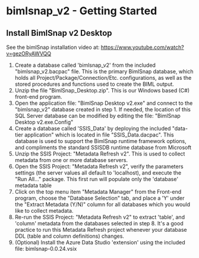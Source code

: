 # bimlsnap_v2 - Getting Started
## Install BimlSnap v2 Desktop

See the bimlSnap installation video at: https://www.youtube.com/watch?v=gezORyAWVQQ 

1. Create a database called 'bimlsnap_v2' from the included "bimlsnap_v2.bacpac" file. This is the primary BimlSnap database, which holds all Project/Package/Connection/Etc. configurations, as well as the stored procedures and functions used to create the BIML output.
2. Unzip the file "BimlSnap_Desktop.zip". This is our Windows based (C#) front-end program.
3. Open the application file: "BimlSnap Desktop v2.exe" and connect to the "bimlsnap_v2" database created in step 1. If needed, the location of this SQL Server database can be modified by editing the file: "BimlSnap Desktop v2.exe.Config"
4. Create a database called 'SSIS_Data' by deploying the included "data-tier application" which is located in file "SSIS_Data.dacpac". This database is used to support the BimlSnap runtime framework options, and compliments the standard SSISDB runtime database from Microsoft
6. Unzip the SSIS Project: "Metadata Refresh v2". This is used to collect metadata from one or more database servers.
7. Open the SSIS Project: "Metadata Refresh v2", verify the parameters settings (the server values all default to 'localhost), and execute the "Run All..." package. This first run will populate only the 'database' metadata table
8. Click on the top menu item "Metadata Manager" from the Front-end program, choose the "Database Selection" tab, and place a 'Y' under the "Extract Metadata (Y/N)" column for all databases which you would like to collect metadata.
9. Re-run the SSIS Project: "Metadata Refresh v2" to extract 'table', and 'column' metadata from the databases selected in step 8. It's a good practice to run this Metadata Refresh project whenever your database DDL (table and column definitions) changes.
10. (Optional) Install the Azure Data Studio 'extension' using the included file: bimlsnap-0.0.24.vsix